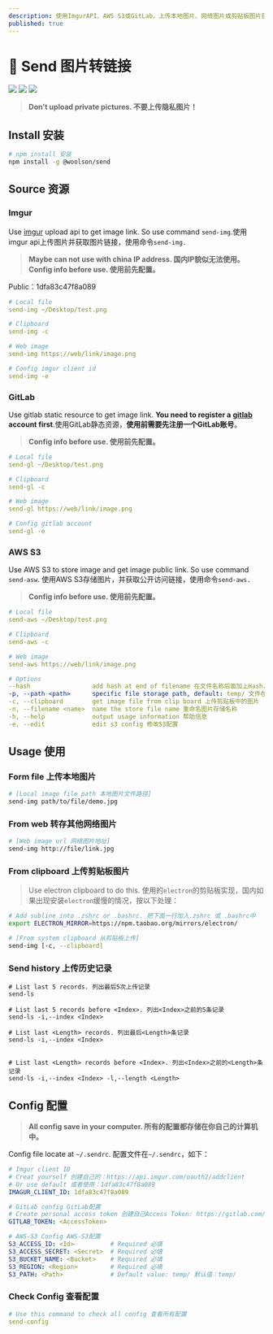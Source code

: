 ```yaml
---
description: 使用ImgurAPI、AWS S3或GitLab，上传本地图片、网络图片或剪贴板图片获取图片链接。
published: true
---
```


# 🐫 Send 图片转链接

![](https://woolson.cn/npmer/npm/version/7454c65c-2678-4ea4-9192-54d46e449fa7?name=@woolson/send) ![](https://woolson.gitee.io/npmer-badge/-555555-Star%20Me-46bc99-github-ffffff-left-square-flat-plain.svg) [![](https://woolson.github.io/npmer-badge/badge/ilcr-none-none-To%20GitHub-ffffff-28a745-Star-ffffff-24292e-r-f-f.svg)](https://github.com/woolson/send)

> **Don't upload private pictures. 不要上传隐私图片！**

## Install 安装

```bash
# npm install 安装
npm install -g @woolson/send
```

## Source 资源

### Imgur

Use [imgur](https://imgur.com/) upload api to get image link. So use command `send-img`.使用imgur api上传图片并获取图片链接，使用命令`send-img.`

> **Maybe can not use with china IP address. 国内IP貌似无法使用。**
> **Config info before use. 使用前先配置。**

Public：1dfa83c47f8a089

```yaml
# Local file
send-img ~/Desktop/test.png

# Clipboard
send-img -c

# Web image
send-img https://web/link/image.png

# Config imgur client id
send-img -e
```

### GitLab

Use gitlab static resource to get image link. **You need to register a** [**gitlab**](https://gitlab.com/users/sign_in) **account first**.使用GitLab静态资源，**使用前需要先注册一个GitLab账号**。

> **Config info before use. 使用前先配置。**

```yaml
# Local file
send-gl ~/Desktop/test.png

# Clipboard
send-gl -c

# Web image
send-gl https://web/link/image.png

# Config gitlab account
send-gl -e
```

### AWS S3

Use AWS S3 to store image and get image public link. So use command `send-asw`. 使用AWS S3存储图片，并获取公开访问链接，使用命令`send-aws.`

> **Config info before use. 使用前先配置。**

```yaml
# Local file
send-aws ~/Desktop/test.png

# Clipboard
send-aws -c

# Web image
send-aws https://web/link/image.png

# Options
--hash                 add hash at end of filename 在文件名称后面加上Hash，长度为7         
-p, --path <path>      specific file storage path, default: temp/ 文件在S3桶中存储的目录，默认temp/
-c, --clipboard        get image file from clip board 上传剪贴板中的图片         
-n, --filename <name>  name the store file name 重命名图片存储名称
-h, --help             output usage information 帮助信息
-e, --edit             edit s3 config 修改S3配置
```

## Usage 使用

### Form file 上传本地图片

```bash
# [Local image file path 本地图片文件路径]
send-img path/to/file/demo.jpg
```

### From web 转存其他网络图片

```bash
# [Web image url 网络图片地址]
send-img http://file/link.jpg
```

### From clipboard 上传剪贴板图片

> Use electron clipboard to do this. 使用的`electron`的剪贴板实现，国内如果出现安装`electron`缓慢的情况，按以下处理：

```bash
# Add subline into .zshrc or .bashrc. 把下面一行加入.zshrc 或 .bashrc中
export ELECTRON_MIRROR=https://npm.taobao.org/mirrors/electron/
```

```bash
# [From system clipboard 从剪贴板上传]
send-img [-c, --clipboard]
```

### Send history 上传历史记录

```shell
# List last 5 records. 列出最后5次上传记录
send-ls

# List last 5 records before <Index>. 列出<Index>之前的5条记录
send-ls -i,--index <Index>

# List last <Length> records. 列出最后<Length>条记录
send-ls -i,--index <Index>


# List last <Length> records before <Index>. 列出<Index>之前的<Length>条记录
send-ls -i,--index <Index> -l,--length <Length>
```

## Config 配置

> **All config save in your computer. 所有的配置都存储在你自己的计算机中。**

Config file locate at `~/.sendrc`. 配置文件在`~/.sendrc`，如下：

```yaml
# Imgur client ID
# Creat yourself 创建自己的：https://api.imgur.com/oauth2/addclient
# Or use default 或者使用：1dfa83c47f8a089
IMAGUR_CLIENT_ID: 1dfa83c47f8a089
```

```yaml
# GitLab config GitLab配置
# Create personal access token 创建自己Access Token: https://gitlab.com/help/user/profile/personal_access_tokens.md
GITLAB_TOKEN: <AccessToken>
```

```yaml
# AWS-S3 Config AWS-S3配置
S3_ACCESS_ID: <Id>          # Required 必填
S3_ACCESS_SECRET: <Secret>  # Required 必填
S3_BUCKET_NAME: <Bucket>    # Required 必填
S3_REGION: <Region>         # Required 必填
S3_PATH: <Path>             # Default value: temp/ 默认值：temp/
```

### Check Config 查看配置

```yaml
# Use this command to check all config 查看所有配置
send-config
```
